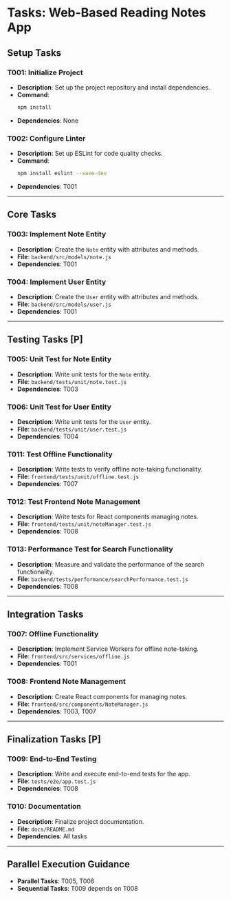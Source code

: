 # Tasks: Web-Based Reading Notes App

## Setup Tasks

### T001: Initialize Project
- **Description**: Set up the project repository and install dependencies.
- **Command**:
  ```bash
  npm install
  ```
- **Dependencies**: None

### T002: Configure Linter
- **Description**: Set up ESLint for code quality checks.
- **Command**:
  ```bash
  npm install eslint --save-dev
  ```
- **Dependencies**: T001

---

## Core Tasks

### T003: Implement Note Entity
- **Description**: Create the `Note` entity with attributes and methods.
- **File**: `backend/src/models/note.js`
- **Dependencies**: T001

### T004: Implement User Entity
- **Description**: Create the `User` entity with attributes and methods.
- **File**: `backend/src/models/user.js`
- **Dependencies**: T001

---

## Testing Tasks [P]

### T005: Unit Test for Note Entity
- **Description**: Write unit tests for the `Note` entity.
- **File**: `backend/tests/unit/note.test.js`
- **Dependencies**: T003

### T006: Unit Test for User Entity
- **Description**: Write unit tests for the `User` entity.
- **File**: `backend/tests/unit/user.test.js`
- **Dependencies**: T004

### T011: Test Offline Functionality
- **Description**: Write tests to verify offline note-taking functionality.
- **File**: `frontend/tests/unit/offline.test.js`
- **Dependencies**: T007

### T012: Test Frontend Note Management
- **Description**: Write tests for React components managing notes.
- **File**: `frontend/tests/unit/noteManager.test.js`
- **Dependencies**: T008

### T013: Performance Test for Search Functionality
- **Description**: Measure and validate the performance of the search functionality.
- **File**: `backend/tests/performance/searchPerformance.test.js`
- **Dependencies**: T008

---

## Integration Tasks

### T007: Offline Functionality
- **Description**: Implement Service Workers for offline note-taking.
- **File**: `frontend/src/services/offline.js`
- **Dependencies**: T001

### T008: Frontend Note Management
- **Description**: Create React components for managing notes.
- **File**: `frontend/src/components/NoteManager.js`
- **Dependencies**: T003, T007

---

## Finalization Tasks [P]

### T009: End-to-End Testing
- **Description**: Write and execute end-to-end tests for the app.
- **File**: `tests/e2e/app.test.js`
- **Dependencies**: T008

### T010: Documentation
- **Description**: Finalize project documentation.
- **File**: `docs/README.md`
- **Dependencies**: All tasks

---

## Parallel Execution Guidance
- **Parallel Tasks**: T005, T006
- **Sequential Tasks**: T009 depends on T008